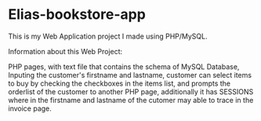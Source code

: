 # Elias-bookstore-app
This is my Web Application project I made using PHP/MySQL. 

Information about this Web Project:

PHP pages, with text file that contains the schema of MySQL Database, Inputing the customer's firstname and lastname, customer can select items to buy by checking the checkboxes in the items list, and prompts the orderlist of the customer to another PHP page, additionally it has SESSIONS where in the firstname and lastname of the cutomer may able to trace in the invoice page.
